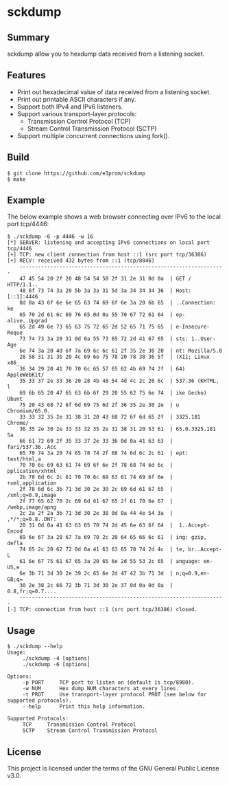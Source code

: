 # sckdump
## Summary
sckdump allow you to hexdump data received from a listening socket.

## Features
 * Print out hexadecimal value of data received from a listening socket.
 * Print out printable ASCII characters if any.
 * Support both IPv4 and IPv6 listeners.
 * Support various transport-layer protocols:
   * Transmission Control Protocol (TCP)
   * Stream Control Transmission Protocol (SCTP)
 * Support multiple concurrent connections using fork().

## Build
```
$ git clone https://github.com/e3prom/sckdump
$ make
```

## Example
The below example shows a web browser connecting over IPv6 to the local port
tcp/4446:
```
$ ./sckdump -6 -p 4446 -w 16
[*] SERVER: listening and accepting IPv6 connections on local port tcp/4446
[+] TCP: new client connection from host ::1 (src port tcp/36386)
[+] RECV: received 432 bytes from ::1 (tcp/8846)
    -------------------------------------------------------------------
    47 45 54 20 2f 20 48 54 54 50 2f 31 2e 31 0d 0a  | GET / HTTP/1.1..
    48 6f 73 74 3a 20 5b 3a 3a 31 5d 3a 34 34 34 36  | Host: [::1]:4446
    0d 0a 43 6f 6e 6e 65 63 74 69 6f 6e 3a 20 6b 65  | ..Connection: ke
    65 70 2d 61 6c 69 76 65 0d 0a 55 70 67 72 61 64  | ep-alive..Upgrad
    65 2d 49 6e 73 65 63 75 72 65 2d 52 65 71 75 65  | e-Insecure-Reque
    73 74 73 3a 20 31 0d 0a 55 73 65 72 2d 41 67 65  | sts: 1..User-Age
    6e 74 3a 20 4d 6f 7a 69 6c 6c 61 2f 35 2e 30 20  | nt: Mozilla/5.0 
    28 58 31 31 3b 20 4c 69 6e 75 78 20 78 38 36 5f  | (X11; Linux x86_
    36 34 29 20 41 70 70 6c 65 57 65 62 4b 69 74 2f  | 64) AppleWebKit/
    35 33 37 2e 33 36 20 28 4b 48 54 4d 4c 2c 20 6c  | 537.36 (KHTML, l
    69 6b 65 20 47 65 63 6b 6f 29 20 55 62 75 6e 74  | ike Gecko) Ubunt
    75 20 43 68 72 6f 6d 69 75 6d 2f 36 35 2e 30 2e  | u Chromium/65.0.
    33 33 32 35 2e 31 38 31 20 43 68 72 6f 6d 65 2f  | 3325.181 Chrome/
    36 35 2e 30 2e 33 33 32 35 2e 31 38 31 20 53 61  | 65.0.3325.181 Sa
    66 61 72 69 2f 35 33 37 2e 33 36 0d 0a 41 63 63  | fari/537.36..Acc
    65 70 74 3a 20 74 65 78 74 2f 68 74 6d 6c 2c 61  | ept: text/html,a
    70 70 6c 69 63 61 74 69 6f 6e 2f 78 68 74 6d 6c  | pplication/xhtml
    2b 78 6d 6c 2c 61 70 70 6c 69 63 61 74 69 6f 6e  | +xml,application
    2f 78 6d 6c 3b 71 3d 30 2e 39 2c 69 6d 61 67 65  | /xml;q=0.9,image
    2f 77 65 62 70 2c 69 6d 61 67 65 2f 61 70 6e 67  | /webp,image/apng
    2c 2a 2f 2a 3b 71 3d 30 2e 38 0d 0a 44 4e 54 3a  | ,*/*;q=0.8..DNT:
    20 31 0d 0a 41 63 63 65 70 74 2d 45 6e 63 6f 64  |  1..Accept-Encod
    69 6e 67 3a 20 67 7a 69 70 2c 20 64 65 66 6c 61  | ing: gzip, defla
    74 65 2c 20 62 72 0d 0a 41 63 63 65 70 74 2d 4c  | te, br..Accept-L
    61 6e 67 75 61 67 65 3a 20 65 6e 2d 55 53 2c 65  | anguage: en-US,e
    6e 3b 71 3d 30 2e 39 2c 65 6e 2d 47 42 3b 71 3d  | n;q=0.9,en-GB;q=
    30 2e 38 2c 66 72 3b 71 3d 30 2e 37 0d 0a 0d 0a  | 0.8,fr;q=0.7....
    -------------------------------------------------------------------
[-] TCP: connection from host ::1 (src port tcp/36386) closed.
```

## Usage
```
$ ./sckdump --help
Usage:
	 ./sckdump -4 [options]
	 ./sckdump -6 [options]

Options:
	 -p PORT	 TCP port to listen on (default is tcp/8980).
	 -w NUM		 Hex dump NUM characters at every lines.
	 -t PROT	 Use transport-layer protocol PROT (see below for supported protocols).
	 --help		 Print this help information.

Supported Protocols:
	 TCP	 Transmission Control Protocol
	 SCTP	 Stream Control Transmission Protocol
```

## License
This project is licensed under the terms of the GNU General Public License v3.0.
